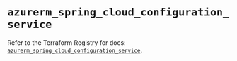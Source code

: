 # `azurerm_spring_cloud_configuration_service`

Refer to the Terraform Registry for docs: [`azurerm_spring_cloud_configuration_service`](https://registry.terraform.io/providers/hashicorp/azurerm/4.0.1/docs/resources/spring_cloud_configuration_service).
